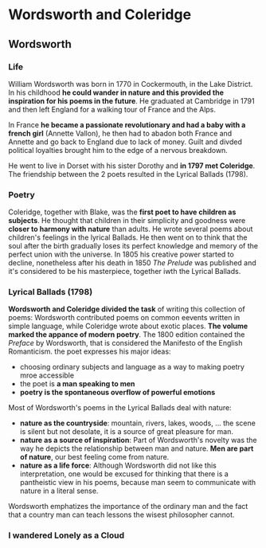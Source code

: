 # Wordsworth and Coleridge
## Wordsworth
### Life
William Wordsworth was born in 1770 in Cockermouth, in the Lake District. In his childhood **he could wander in nature and this provided the inspiration for his poems in the future**.
He graduated at Cambridge in 1791 and then left England for a walking tour of France and the Alps.

In France **he became a passionate revolutionary and had a baby with a french girl** (Annette Vallon), he then had to abadon both France and Annette and go back to England due to lack of money. Guilt and divded political loyalties brought him to the edge of a nervous breakdown.

He went to live in Dorset with his sister Dorothy and **in 1797 met Coleridge**. The friendship between the 2 poets resulted in the Lyrical Ballads (1798).

### Poetry
Coleridge, together with Blake, was the **first poet to have children as subjects**. He thought that children in their simplicity and goodness were **closer to harmony with nature** than adults.
He wrote several poems about children's feelings in the lyrical Ballads. He then went on to think that the soul after the birth gradually loses its perfect knowledge and memory of the perfect union with the universe.
In 1805 his creative power started to decline, nonetheless after his death in 1850 *The Prelude* was published and it's considered to be his masterpiece, together iwth the Lyrical Ballads.

### Lyrical Ballads (1798)
**Wordsworth and Coleridge divided the task** of writing this collection of poems: Wordsworth contributed poems on common eevents written in simple language, while Coleridge wrote about exotic places.
**The volume marked the appance of modern poetry**.
The 1800 edition contained the *Preface* by Wordsworth, that is considered the Manifesto of the English Romanticism. the poet expresses his major ideas:
- choosing ordinary subjects and language as a way to making poetry mroe accessible
- the poet is **a man speaking to men**
- **poetry is the spontaneous overflow of powerful emotions**

Most of Wordsworth's poems in the Lyrical Ballads deal with nature:
- **nature as the countryside**: mountain, rivers, lakes, woods, ... the scene is silent but not desolate, it is a source of great pleasure for man.
- **nature as a source of inspiration**: Part of Wordsworth's novelty was the way he depicts the relationship between man and nature. **Men are part of nature**, our best feeling come from nature.
- **nature as a life force**: Although Wordsworth did not like this interpretation, one would be excused for thinking that there is a pantheistic view in his poems, because man seem to communicate with nature in a literal sense.

Wordsworth emphatizes the importance of the ordinary man and the fact that a country man can teach lessons the wisest philosopher cannot.

### I wandered Lonely as a Cloud

